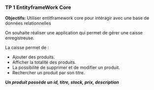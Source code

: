 ### TP 1 EntityframeWork Core
**Objectifs:** Utiliser entitframework core pour intéragir avec une base de données relationnelles

On souhaite réaliser une application qui permet de gérer une caisse enregistreuse.

La caisse permet de :

- Ajouter des produits.
- Afficher la totalité des produits.
- La possibilité de supprimer et de modifier un produit.
- Rechercher un produit par son titre.


***Un produit possède un id, titre, stock, prix, description***